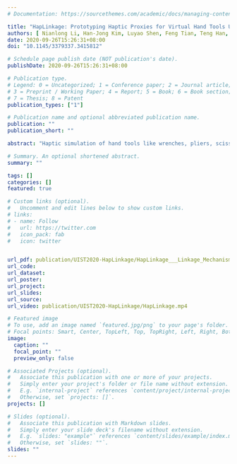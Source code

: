 ```yaml
---
# Documentation: https://sourcethemes.com/academic/docs/managing-content/

title: "HapLinkage: Prototyping Haptic Proxies for Virtual Hand Tools Using Linkage Mechanism"
authors: [ Nianlong Li, Han-Jong Kim, Luyao Shen, Feng Tian, Teng Han, Xing-Dong Yang, Tek-Jin Nam]
date: 2020-09-26T15:26:31+08:00
doi: "10.1145/3379337.3415812"

# Schedule page publish date (NOT publication's date).
publishDate: 2020-09-26T15:26:31+08:00

# Publication type.
# Legend: 0 = Uncategorized; 1 = Conference paper; 2 = Journal article;
# 3 = Preprint / Working Paper; 4 = Report; 5 = Book; 6 = Book section;
# 7 = Thesis; 8 = Patent
publication_types: ["1"]

# Publication name and optional abbreviated publication name.
publication: ""
publication_short: ""

abstract: "Haptic simulation of hand tools like wrenches, pliers, scissors and syringes are beneficial for finely detailed skill training in VR, but designing for numerous hand tools usually requires an expert-level knowledge of specific mechanism and protocol. This paper presents HapLinkage, a prototyping framework based on linkage mechanism, that provides typical motion templates and haptic renderers to facilitate proxy design of virtual hand tools. The mechanical structures can be easily modified, for example, to scale the size, or to change the range of motion by selectively changing linkage lengths. Resistant, stop, release, and restoration force feedback are generated by an actuating module as part of the structure. Additional vibration feedback can be generated with a linear actuator. HapLinkage enables easy and quick prototypting of hand tools for diverse VR scenarios, that embody both of their kinetic and haptic properties. Based on interviews with expert designers, it was confirmed that HapLinkage is expressive in designing haptic proxy of hand tools to enhance VR experiences. It also identified potentials and future development of the framework."

# Summary. An optional shortened abstract.
summary: ""

tags: []
categories: []
featured: true

# Custom links (optional).
#   Uncomment and edit lines below to show custom links.
# links:
# - name: Follow
#   url: https://twitter.com
#   icon_pack: fab
#   icon: twitter


url_pdf: publication/UIST2020-HapLinkage/HapLinkage___Linkage_Mechanism_based_Haptic_Proxy_Design_of_Virtual_Hand_Tools.pdf
url_code:
url_dataset:
url_poster:
url_project:
url_slides:
url_source:
url_video: publication/UIST2020-HapLinkage/HapLinkage.mp4

# Featured image
# To use, add an image named `featured.jpg/png` to your page's folder. 
# Focal points: Smart, Center, TopLeft, Top, TopRight, Left, Right, BottomLeft, Bottom, BottomRight.
image:
  caption: ""
  focal_point: ""
  preview_only: false

# Associated Projects (optional).
#   Associate this publication with one or more of your projects.
#   Simply enter your project's folder or file name without extension.
#   E.g. `internal-project` references `content/project/internal-project/index.md`.
#   Otherwise, set `projects: []`.
projects: []

# Slides (optional).
#   Associate this publication with Markdown slides.
#   Simply enter your slide deck's filename without extension.
#   E.g. `slides: "example"` references `content/slides/example/index.md`.
#   Otherwise, set `slides: ""`.
slides: ""
---
```


